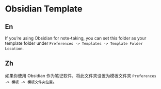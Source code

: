 # Obsidian Template

## En
If you’re using Obsidian for note-taking, you can set this folder as your template folder under `Preferences -> Templates -> Template Folder Location`.

## Zh
如果你使用 Obsidian 作为笔记软件，将此文件夹设置为模板文件夹 `Preferences -> 模板 -> 模板文件夹位置`。

